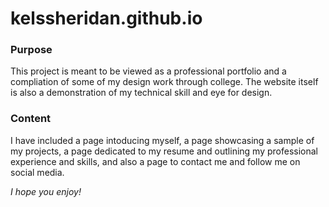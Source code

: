 # kelssheridan.github.io

<h3>Purpose</h3>
<p>This project is meant to be viewed as a professional portfolio and a compliation of some of my design work through college.
The website itself is also a demonstration of my technical skill and eye for design.</p>

<h3>Content</h3>
I have included a page intoducing myself, a page showcasing a sample of my projects, a page dedicated to my resume and outlining my professional experience and skills, and also a page to contact me and follow me on social media.</p>

<p><i>I hope you enjoy!</i></p>
